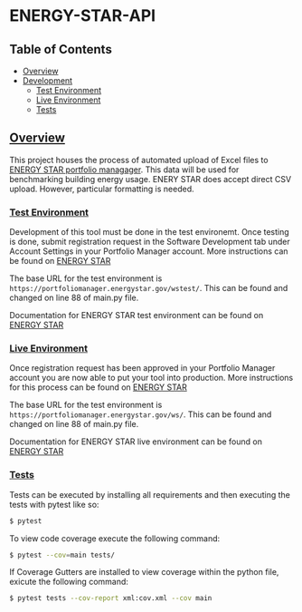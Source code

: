 # ENERGY-STAR-API

## Table of Contents 

* [Overview](#overview)
* [Development](#dev)
    * [Test Environment](#test_env)
    * [Live Environment](#live_env)
    * [Tests](#tests)


## [Overview](#overview)

This project houses the process of automated upload of Excel files to [ENERGY STAR portfolio managager](https://portfoliomanager.energystar.gov). This data will be used for benchmarking building energy usage. ENERY STAR does accept direct CSV upload. However, particular formatting is needed. 

### [Test Environment](#test_env)
Development of this tool must be done in the test environemt. Once testing is done, submit registration request in the Software Development tab under Account Settings in your Portfolio Manager account. More instructions can be found on [ENERGY STAR](https://www.energystar.gov/buildings/resources_audience/service_product_providers/existing_buildings/benchmarking_clients//use_pm_web_services)

The base URL for the test environment is `https://portfoliomanager.energystar.gov/wstest/`. This can be found and changed on line 88 of main.py file.

Documentation for ENERGY STAR test environment can be found on [ENERGY STAR](https://portfoliomanager.energystar.gov/webservices/home/test/api;jsessionid=31B86EFB940286445D37997C8E98016C)

### [Live Environment](#live_env)
Once registration request has been approved in your Portfolio Manager account you are now able to put your tool into production. 
More instructions for this process can be found on [ENERGY STAR](https://www.energystar.gov/buildings/resources_audience/service_product_providers/existing_buildings/benchmarking_clients//use_pm_web_services)

The base URL for the test environment is `https://portfoliomanager.energystar.gov/ws/`. This can be found and changed on line 88 of main.py file.

Documentation for ENERGY STAR live environment can be found on [ENERGY STAR](https://portfoliomanager.energystar.gov/webservices/home/api)

### [Tests](#tests)
Tests can be executed by installing all requirements  and then executing the tests with pytest like so:
```bash
$ pytest
```
To view code coverage execute the following command:
```bash
$ pytest --cov=main tests/
```
If Coverage Gutters are installed to view coverage within the python file, exicute the following command:
```bash
$ pytest tests --cov-report xml:cov.xml --cov main
```